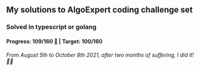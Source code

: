 ## My solutions to AlgoExpert coding challenge set

### Solved in typescript or golang

#### Progress: 109/160 🙌 | Target: 100/160

_From August 5th to October 8th 2021, after two months of suffering, I did it! 🎉🎉_
